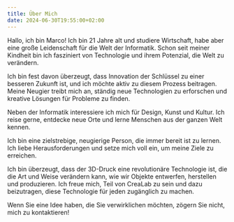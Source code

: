 ```yaml
---
title: Über Mich
date: 2024-06-30T19:55:00+02:00
---
```


Hallo, ich bin Marco! Ich bin 21 Jahre alt und studiere Wirtschaft, habe aber eine große Leidenschaft für die Welt der Informatik. Schon seit meiner Kindheit bin ich fasziniert von Technologie und ihrem Potenzial, die Welt zu verändern.

Ich bin fest davon überzeugt, dass Innovation der Schlüssel zu einer besseren Zukunft ist, und ich möchte aktiv zu diesem Prozess beitragen. Meine Neugier treibt mich an, ständig neue Technologien zu erforschen und kreative Lösungen für Probleme zu finden.

Neben der Informatik interessiere ich mich für Design, Kunst und Kultur. Ich reise gerne, entdecke neue Orte und lerne Menschen aus der ganzen Welt kennen.

Ich bin eine zielstrebige, neugierige Person, die immer bereit ist zu lernen. Ich liebe Herausforderungen und setze mich voll ein, um meine Ziele zu erreichen.

Ich bin überzeugt, dass der 3D-Druck eine revolutionäre Technologie ist, die die Art und Weise verändern kann, wie wir Objekte entwerfen, herstellen und produzieren. Ich freue mich, Teil von CreaLab zu sein und dazu beizutragen, diese Technologie für jeden zugänglich zu machen.

Wenn Sie eine Idee haben, die Sie verwirklichen möchten, zögern Sie nicht, mich zu kontaktieren!
